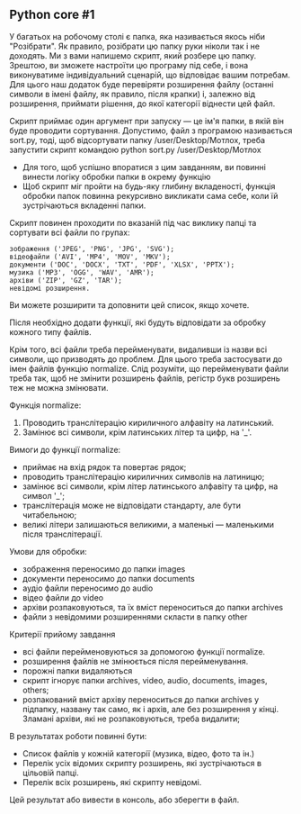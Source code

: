 ## Python core #1

  У багатьох на робочому столі є папка, яка називається якось ніби "Розібрати". Як правило, розібрати цю папку руки ніколи так і не доходять.
  Ми з вами напишемо скрипт, який розбере цю папку. Зрештою, ви зможете настроїти цю програму під себе, і вона виконуватиме індивідуальний сценарій, що відповідає вашим потребам. Для цього наш додаток буде перевіряти розширення файлу (останні символи в імені файлу, як правило, після крапки) і, залежно від розширення, приймати рішення, до якої категорії віднести цей файл.

  Скрипт приймає один аргумент при запуску — це ім'я папки, в якій він буде проводити сортування. Допустимо, файл з програмою називається sort.py, тоді, щоб відсортувати папку /user/Desktop/Мотлох, треба запустити скрипт командою python sort.py /user/Desktop/Мотлох

  - Для того, щоб успішно впоратися з цим завданням, ви повинні винести логіку обробки папки в окрему функцію
  - Щоб скрипт міг пройти на будь-яку глибину вкладеності, функція обробки папок повинна рекурсивно викликати сама себе, коли їй зустрічаються вкладенні папки.
  
  Скрипт повинен проходити по вказаній під час виклику папці та сортувати всі файли по групах:

    зображення ('JPEG', 'PNG', 'JPG', 'SVG');
    відеофайли ('AVI', 'MP4', 'MOV', 'MKV');
    документи ('DOC', 'DOCX', 'TXT', 'PDF', 'XLSX', 'PPTX');
    музика ('MP3', 'OGG', 'WAV', 'AMR');
    архіви ('ZIP', 'GZ', 'TAR');
    невідомі розширення.
  
  Ви можете розширити та доповнити цей список, якщо хочете.

  Після необхідно додати функції, які будуть відповідати за обробку кожного типу файлів.

  Крім того, всі файли треба перейменувати, видаливши із назви всі символи, що призводять до проблем. Для цього треба застосувати до імен файлів функцію normalize. Слід розуміти, що перейменувати файли треба так, щоб не змінити розширень файлів, регістр букв розширень теж не можна змінювати.

  Функція normalize:

  1. Проводить транслітерацію кириличного алфавіту на латинський.  
  2. Замінює всі символи, крім латинських літер та цифр, на '_'.
  
  Вимоги до функції normalize:

  - приймає на вхід рядок та повертає рядок;
  - проводить транслітерацію кириличних символів на латиницю;
  - замінює всі символи, крім літер латинського алфавіту та цифр, на символ '_';
  - транслітерація може не відповідати стандарту, але бути читабельною;
  - великі літери залишаються великими, а маленькі — маленькими після транслітерації.
      
  Умови для обробки:
  
  - зображення переносимо до папки images
  - документи переносимо до папки documents
  - аудіо файли переносимо до audio
  - відео файли до video
  - архіви розпаковуються, та їх вміст переноситься до папки archives
  - файли з невідомими розширеннями скласти в папку other
      
  Критерії прийому завдання
  
  - всі файли перейменовуються за допомогою функції normalize.
  - розширення файлів не змінюється після перейменування.
  - порожні папки видаляються
  - скрипт ігнорує папки archives, video, audio, documents, images, others;
  - розпакований вміст архіву переноситься до папки archives у підпапку, названу так само, як і архів, але без розширення у кінці. Зламані архіви, які не розпаковуються, треба видалити;
    
  В результатах роботи повинні бути:

  - Список файлів у кожній категорії (музика, відео, фото та ін.)
  - Перелік усіх відомих скрипту розширень, які зустрічаються в цільовій папці.
  - Перелік всіх розширень, які скрипту невідомі.

  Цей результат або вивести в консоль, або зберегти в файл.
